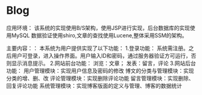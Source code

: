# Blog

应用环境：
该系统的实现使用B/S架构，使用JSP进行实现，后台数据库的实现使用MySQL
数据验证使用shiro,文章的查找使用Lucene,整体采用SSM的架构。

主要内容：：
本系统为用户提供实现了以下功能：
1.登录功能：
系统需注册。之后用户可登录，进入操作界面。用户输入ID和密码，通过服务器验证方可运行，否则显示消息提示。 
2.网站前台功能：
浏览：文章；
发表：留言，评论 
3.网站后台功能：
用户管理模块：实现用户信息及密码的修改
博文的分类与管理模块：实现分类的增、删、改 
评论管理模块：实现删除评论功能 
留言管理模块：实现删除、回复评论功能 
系统管理模块：实现博客版面的定义与管理、博客的数据统计
